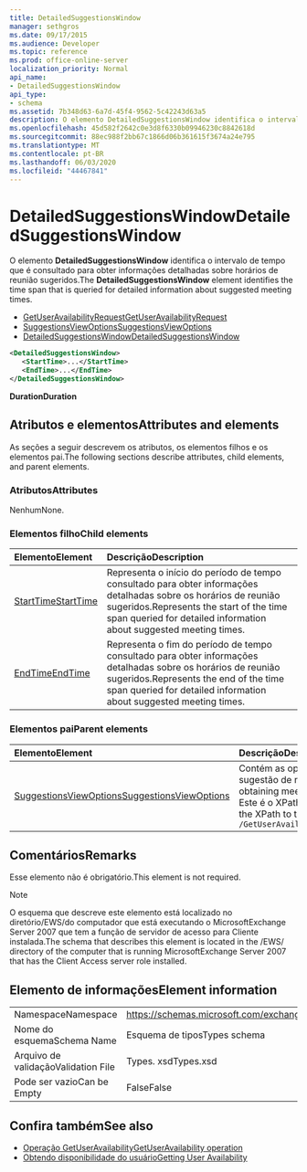 ```yaml
---
title: DetailedSuggestionsWindow
manager: sethgros
ms.date: 09/17/2015
ms.audience: Developer
ms.topic: reference
ms.prod: office-online-server
localization_priority: Normal
api_name:
- DetailedSuggestionsWindow
api_type:
- schema
ms.assetid: 7b348d63-6a7d-45f4-9562-5c42243d63a5
description: O elemento DetailedSuggestionsWindow identifica o intervalo de tempo que é consultado para obter informações detalhadas sobre horários de reunião sugeridos.
ms.openlocfilehash: 45d582f2642c0e3d8f6330b09946230c8842618d
ms.sourcegitcommit: 88ec988f2bb67c1866d06b361615f3674a24e795
ms.translationtype: MT
ms.contentlocale: pt-BR
ms.lasthandoff: 06/03/2020
ms.locfileid: "44467841"
---
```

# <a name="detailedsuggestionswindow"></a><span data-ttu-id="ca265-103">DetailedSuggestionsWindow</span><span class="sxs-lookup"><span data-stu-id="ca265-103">DetailedSuggestionsWindow</span></span>

<span data-ttu-id="ca265-104">O elemento **DetailedSuggestionsWindow** identifica o intervalo de tempo que é consultado para obter informações detalhadas sobre horários de reunião sugeridos.</span><span class="sxs-lookup"><span data-stu-id="ca265-104">The **DetailedSuggestionsWindow** element identifies the time span that is queried for detailed information about suggested meeting times.</span></span> 
  
- [<span data-ttu-id="ca265-105">GetUserAvailabilityRequest</span><span class="sxs-lookup"><span data-stu-id="ca265-105">GetUserAvailabilityRequest</span></span>](getuseravailabilityrequest.md) 
- [<span data-ttu-id="ca265-106">SuggestionsViewOptions</span><span class="sxs-lookup"><span data-stu-id="ca265-106">SuggestionsViewOptions</span></span>](suggestionsviewoptions.md) 
- [<span data-ttu-id="ca265-107">DetailedSuggestionsWindow</span><span class="sxs-lookup"><span data-stu-id="ca265-107">DetailedSuggestionsWindow</span></span>](detailedsuggestionswindow.md)
  
```xml
<DetailedSuggestionsWindow>
   <StartTime>...</StartTime>
   <EndTime>...</EndTime>
</DetailedSuggestionsWindow>
```

 <span data-ttu-id="ca265-108">**Duration**</span><span class="sxs-lookup"><span data-stu-id="ca265-108">**Duration**</span></span>
## <a name="attributes-and-elements"></a><span data-ttu-id="ca265-109">Atributos e elementos</span><span class="sxs-lookup"><span data-stu-id="ca265-109">Attributes and elements</span></span>

<span data-ttu-id="ca265-110">As seções a seguir descrevem os atributos, os elementos filhos e os elementos pai.</span><span class="sxs-lookup"><span data-stu-id="ca265-110">The following sections describe attributes, child elements, and parent elements.</span></span>
  
### <a name="attributes"></a><span data-ttu-id="ca265-111">Atributos</span><span class="sxs-lookup"><span data-stu-id="ca265-111">Attributes</span></span>

<span data-ttu-id="ca265-112">Nenhum</span><span class="sxs-lookup"><span data-stu-id="ca265-112">None.</span></span>
  
### <a name="child-elements"></a><span data-ttu-id="ca265-113">Elementos filho</span><span class="sxs-lookup"><span data-stu-id="ca265-113">Child elements</span></span>

|<span data-ttu-id="ca265-114">**Elemento**</span><span class="sxs-lookup"><span data-stu-id="ca265-114">**Element**</span></span>|<span data-ttu-id="ca265-115">**Descrição**</span><span class="sxs-lookup"><span data-stu-id="ca265-115">**Description**</span></span>|
|:-----|:-----|
|[<span data-ttu-id="ca265-116">StartTime</span><span class="sxs-lookup"><span data-stu-id="ca265-116">StartTime</span></span>](starttime.md) <br/> |<span data-ttu-id="ca265-117">Representa o início do período de tempo consultado para obter informações detalhadas sobre os horários de reunião sugeridos.</span><span class="sxs-lookup"><span data-stu-id="ca265-117">Represents the start of the time span queried for detailed information about suggested meeting times.</span></span>  <br/> |
|[<span data-ttu-id="ca265-118">EndTime</span><span class="sxs-lookup"><span data-stu-id="ca265-118">EndTime</span></span>](endtime.md) <br/> |<span data-ttu-id="ca265-119">Representa o fim do período de tempo consultado para obter informações detalhadas sobre os horários de reunião sugeridos.</span><span class="sxs-lookup"><span data-stu-id="ca265-119">Represents the end of the time span queried for detailed information about suggested meeting times.</span></span>  <br/> |
   
### <a name="parent-elements"></a><span data-ttu-id="ca265-120">Elementos pai</span><span class="sxs-lookup"><span data-stu-id="ca265-120">Parent elements</span></span>

|<span data-ttu-id="ca265-121">**Elemento**</span><span class="sxs-lookup"><span data-stu-id="ca265-121">**Element**</span></span>|<span data-ttu-id="ca265-122">**Descrição**</span><span class="sxs-lookup"><span data-stu-id="ca265-122">**Description**</span></span>|
|:-----|:-----|
|[<span data-ttu-id="ca265-123">SuggestionsViewOptions</span><span class="sxs-lookup"><span data-stu-id="ca265-123">SuggestionsViewOptions</span></span>](suggestionsviewoptions.md) <br/> |<span data-ttu-id="ca265-124">Contém as opções para obter informações de sugestão de reunião.</span><span class="sxs-lookup"><span data-stu-id="ca265-124">Contains the options for obtaining meeting suggestion information.</span></span>  <br/> <span data-ttu-id="ca265-125">Este é o XPath para este elemento:</span><span class="sxs-lookup"><span data-stu-id="ca265-125">The following is the XPath to this element:</span></span>  <br/>  `/GetUserAvailabilityRequest/SuggestionViewOptions` <br/> |
   
## <a name="remarks"></a><span data-ttu-id="ca265-126">Comentários</span><span class="sxs-lookup"><span data-stu-id="ca265-126">Remarks</span></span>

<span data-ttu-id="ca265-127">Esse elemento não é obrigatório.</span><span class="sxs-lookup"><span data-stu-id="ca265-127">This element is not required.</span></span>
  
> [!NOTE]
> <span data-ttu-id="ca265-128">O esquema que descreve este elemento está localizado no diretório/EWS/do computador que está executando o MicrosoftExchange Server 2007 que tem a função de servidor de acesso para Cliente instalada.</span><span class="sxs-lookup"><span data-stu-id="ca265-128">The schema that describes this element is located in the /EWS/ directory of the computer that is running MicrosoftExchange Server 2007 that has the Client Access server role installed.</span></span> 
  
## <a name="element-information"></a><span data-ttu-id="ca265-129">Elemento de informações</span><span class="sxs-lookup"><span data-stu-id="ca265-129">Element information</span></span>

|||
|:-----|:-----|
|<span data-ttu-id="ca265-130">Namespace</span><span class="sxs-lookup"><span data-stu-id="ca265-130">Namespace</span></span>  <br/> |https://schemas.microsoft.com/exchange/services/2006/types  <br/> |
|<span data-ttu-id="ca265-131">Nome do esquema</span><span class="sxs-lookup"><span data-stu-id="ca265-131">Schema Name</span></span>  <br/> |<span data-ttu-id="ca265-132">Esquema de tipos</span><span class="sxs-lookup"><span data-stu-id="ca265-132">Types schema</span></span>  <br/> |
|<span data-ttu-id="ca265-133">Arquivo de validação</span><span class="sxs-lookup"><span data-stu-id="ca265-133">Validation File</span></span>  <br/> |<span data-ttu-id="ca265-134">Types. xsd</span><span class="sxs-lookup"><span data-stu-id="ca265-134">Types.xsd</span></span>  <br/> |
|<span data-ttu-id="ca265-135">Pode ser vazio</span><span class="sxs-lookup"><span data-stu-id="ca265-135">Can be Empty</span></span>  <br/> |<span data-ttu-id="ca265-136">False</span><span class="sxs-lookup"><span data-stu-id="ca265-136">False</span></span>  <br/> |
   
## <a name="see-also"></a><span data-ttu-id="ca265-137">Confira também</span><span class="sxs-lookup"><span data-stu-id="ca265-137">See also</span></span>

- [<span data-ttu-id="ca265-138">Operação GetUserAvailability</span><span class="sxs-lookup"><span data-stu-id="ca265-138">GetUserAvailability operation</span></span>](getuseravailability-operation.md)
- [<span data-ttu-id="ca265-139">Obtendo disponibilidade do usuário</span><span class="sxs-lookup"><span data-stu-id="ca265-139">Getting User Availability</span></span>](https://msdn.microsoft.com/library/d4133fcb-9b0f-4e6b-aadf-a389da83516a%28Office.15%29.aspx)

